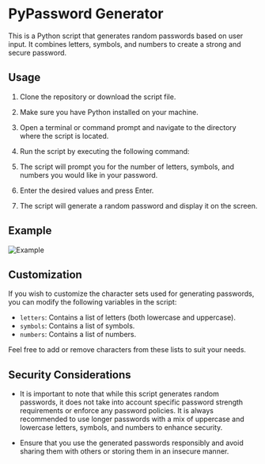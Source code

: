 # PyPassword Generator

This is a Python script that generates random passwords based on user input. It combines letters, symbols, and numbers to create a strong and secure password.

## Usage

1. Clone the repository or download the script file.

2. Make sure you have Python installed on your machine.

3. Open a terminal or command prompt and navigate to the directory where the script is located.

4. Run the script by executing the following command:

5. The script will prompt you for the number of letters, symbols, and numbers you would like in your password.

6. Enter the desired values and press Enter.

7. The script will generate a random password and display it on the screen.

## Example

![Example](https://i.imgur.com/kqU3yBh.png)


## Customization

If you wish to customize the character sets used for generating passwords, you can modify the following variables in the script:

- `letters`: Contains a list of letters (both lowercase and uppercase).
- `symbols`: Contains a list of symbols.
- `numbers`: Contains a list of numbers.

Feel free to add or remove characters from these lists to suit your needs.

## Security Considerations

- It is important to note that while this script generates random passwords, it does not take into account specific password strength requirements or enforce any password policies. It is always recommended to use longer passwords with a mix of uppercase and lowercase letters, symbols, and numbers to enhance security.

- Ensure that you use the generated passwords responsibly and avoid sharing them with others or storing them in an insecure manner.
